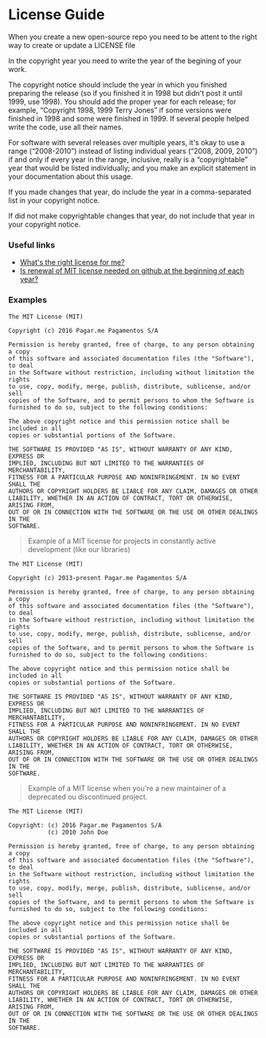 # License Guide

When you create a new open-source repo you need to be attent to the right way to create or update a LICENSE file

In the copyright year you need to write the year of the begining of your work.

The copyright notice should include the year in which you finished preparing the release (so if you finished it in 1998 but didn't post it until 1999, use 1998). You should add the proper year for each release; for example, “Copyright 1998, 1999 Terry Jones” if some versions were finished in 1998 and some were finished in 1999. If several people helped write the code, use all their names.

For software with several releases over multiple years, it's okay to use a range (“2008-2010”) instead of listing individual years (“2008, 2009, 2010”) if and only if every year in the range, inclusive, really is a “copyrightable” year that would be listed individually; and you make an explicit statement in your documentation about this usage.

If you made changes that year, do include the year in a comma-separated list in your copyright notice.

If did not make copyrightable changes that year, do not include that year in your copyright notice.

### Useful links

- [What's the right license for me?](http://choosealicense.com)
- [Is renewal of MIT license needed on github at the beginning of each year?](http://programmers.stackexchange.com/a/210491)

### Examples

```
The MIT License (MIT)

Copyright (c) 2016 Pagar.me Pagamentos S/A

Permission is hereby granted, free of charge, to any person obtaining a copy
of this software and associated documentation files (the "Software"), to deal
in the Software without restriction, including without limitation the rights
to use, copy, modify, merge, publish, distribute, sublicense, and/or sell
copies of the Software, and to permit persons to whom the Software is
furnished to do so, subject to the following conditions:

The above copyright notice and this permission notice shall be included in all
copies or substantial portions of the Software.

THE SOFTWARE IS PROVIDED "AS IS", WITHOUT WARRANTY OF ANY KIND, EXPRESS OR
IMPLIED, INCLUDING BUT NOT LIMITED TO THE WARRANTIES OF MERCHANTABILITY,
FITNESS FOR A PARTICULAR PURPOSE AND NONINFRINGEMENT. IN NO EVENT SHALL THE
AUTHORS OR COPYRIGHT HOLDERS BE LIABLE FOR ANY CLAIM, DAMAGES OR OTHER
LIABILITY, WHETHER IN AN ACTION OF CONTRACT, TORT OR OTHERWISE, ARISING FROM,
OUT OF OR IN CONNECTION WITH THE SOFTWARE OR THE USE OR OTHER DEALINGS IN THE
SOFTWARE.
```

> Example of a MIT license for projects in constantly active development (like our libraries)

```
The MIT License (MIT)

Copyright (c) 2013-present Pagar.me Pagamentos S/A

Permission is hereby granted, free of charge, to any person obtaining a copy
of this software and associated documentation files (the "Software"), to deal
in the Software without restriction, including without limitation the rights
to use, copy, modify, merge, publish, distribute, sublicense, and/or sell
copies of the Software, and to permit persons to whom the Software is
furnished to do so, subject to the following conditions:

The above copyright notice and this permission notice shall be included in all
copies or substantial portions of the Software.

THE SOFTWARE IS PROVIDED "AS IS", WITHOUT WARRANTY OF ANY KIND, EXPRESS OR
IMPLIED, INCLUDING BUT NOT LIMITED TO THE WARRANTIES OF MERCHANTABILITY,
FITNESS FOR A PARTICULAR PURPOSE AND NONINFRINGEMENT. IN NO EVENT SHALL THE
AUTHORS OR COPYRIGHT HOLDERS BE LIABLE FOR ANY CLAIM, DAMAGES OR OTHER
LIABILITY, WHETHER IN AN ACTION OF CONTRACT, TORT OR OTHERWISE, ARISING FROM,
OUT OF OR IN CONNECTION WITH THE SOFTWARE OR THE USE OR OTHER DEALINGS IN THE
SOFTWARE.
```

> Example of a MIT license when you're a new maintainer of a deprecated ou discontinued project.

```
The MIT License (MIT)

Copyright: (c) 2016 Pagar.me Pagamentos S/A
           (c) 2010 John Doe

Permission is hereby granted, free of charge, to any person obtaining a copy
of this software and associated documentation files (the "Software"), to deal
in the Software without restriction, including without limitation the rights
to use, copy, modify, merge, publish, distribute, sublicense, and/or sell
copies of the Software, and to permit persons to whom the Software is
furnished to do so, subject to the following conditions:

The above copyright notice and this permission notice shall be included in all
copies or substantial portions of the Software.

THE SOFTWARE IS PROVIDED "AS IS", WITHOUT WARRANTY OF ANY KIND, EXPRESS OR
IMPLIED, INCLUDING BUT NOT LIMITED TO THE WARRANTIES OF MERCHANTABILITY,
FITNESS FOR A PARTICULAR PURPOSE AND NONINFRINGEMENT. IN NO EVENT SHALL THE
AUTHORS OR COPYRIGHT HOLDERS BE LIABLE FOR ANY CLAIM, DAMAGES OR OTHER
LIABILITY, WHETHER IN AN ACTION OF CONTRACT, TORT OR OTHERWISE, ARISING FROM,
OUT OF OR IN CONNECTION WITH THE SOFTWARE OR THE USE OR OTHER DEALINGS IN THE
SOFTWARE.
```


